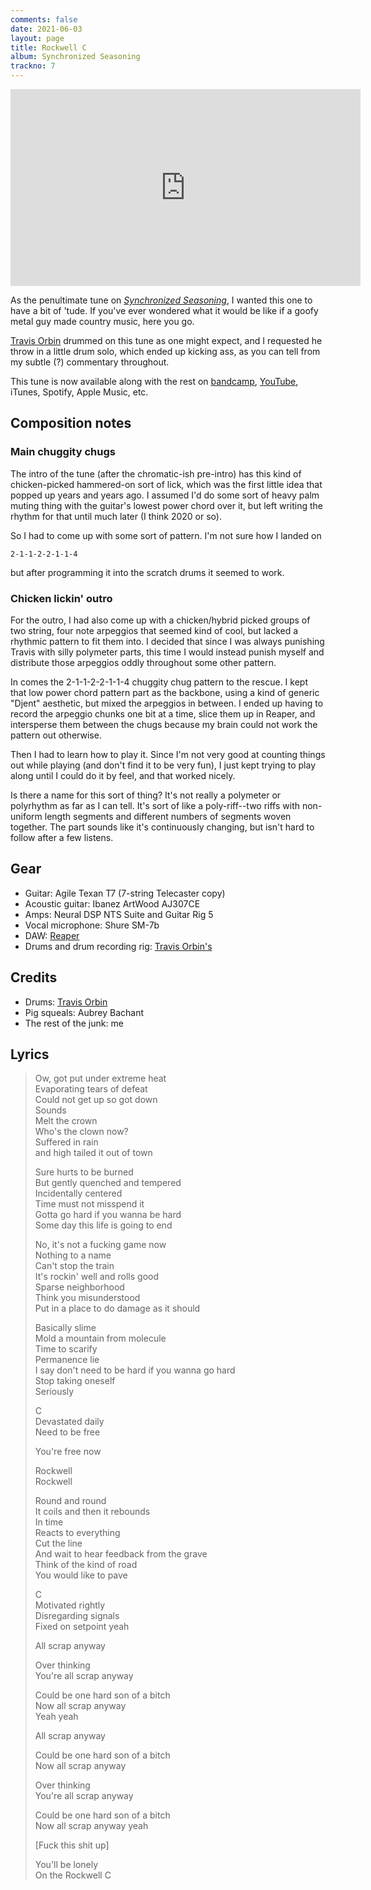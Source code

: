 ```yaml
---
comments: false
date: 2021-06-03
layout: page
title: Rockwell C
album: Synchronized Seasoning
trackno: 7
---
```


<iframe width="560" height="315" src="https://www.youtube.com/embed/Vkfu7wOBWTM"
frameborder="0" allow="accelerometer; autoplay; encrypted-media; gyroscope;
picture-in-picture" allowfullscreen></iframe>

As the penultimate tune on [_Synchronized Seasoning_](/music/synchronized-seasoning),
I wanted this one to have a bit of 'tude.
If you've ever wondered what it would be like if a goofy metal guy made
country music, here you go.

[Travis Orbin](http://travisorbin.com) drummed on this tune as one might expect,
and I requested he throw in a little drum solo, which ended up kicking ass,
as you can tell from my subtle (?) commentary throughout.

This tune is now available along with the rest on
[bandcamp](https://petepeterson.bandcamp.com/album/synchronized-seasoning),
[YouTube](https://youtu.be/2eewWORVBHs), iTunes, Spotify, Apple Music, etc.


## Composition notes

### Main chuggity chugs

The intro of the tune (after the chromatic-ish pre-intro)
has this kind of chicken-picked hammered-on sort of lick,
which was the first little idea that popped up years and years ago.
I assumed I'd do some sort of heavy palm muting thing with the guitar's
lowest power chord over it,
but left writing the rhythm for that until much later (I think 2020 or so).

So I had to come up with some sort of pattern. I'm not sure how I landed on

    2-1-1-2-2-1-1-4

but after programming it into the scratch drums it seemed to work.


### Chicken lickin' outro

For the outro, I had also come up with a chicken/hybrid picked groups of
two string, four note arpeggios that seemed kind of cool, but lacked a rhythmic
pattern to fit them into. I decided that since I was always punishing Travis with
silly polymeter parts, this time I would instead punish myself and distribute
those arpeggios oddly throughout some other pattern.

In comes the 2-1-1-2-2-1-1-4 chuggity chug pattern to the rescue.
I kept that low power chord pattern part as the backbone,
using a kind of generic "Djent" aesthetic,
but mixed the arpeggios in between.
I ended up having to record the arpeggio chunks one bit at a time, slice them up
in Reaper, and intersperse them between the chugs because my brain could not
work the pattern out otherwise.

Then I had to learn how to play it.
Since I'm not very good at counting things out while playing
(and don't find it to be very fun),
I just kept trying to play along until I could do it by feel, and that worked
nicely.

Is there a name for this sort of thing?
It's not really a polymeter or polyrhythm as far as I can tell.
It's sort of like a poly-riff--two riffs with non-uniform length segments
and different numbers of segments woven together.
The part sounds like it's continuously changing, but isn't hard to follow
after a few listens.


## Gear

* Guitar: Agile Texan T7 (7-string Telecaster copy)
* Acoustic guitar: Ibanez ArtWood AJ307CE
* Amps: Neural DSP NTS Suite and Guitar Rig 5
* Vocal microphone: Shure SM-7b
* DAW: [Reaper](https://www.reaper.fm/)
* Drums and drum recording rig: [Travis Orbin's](http://travisorbin.com/equipment.htm)


## Credits

* Drums: [Travis Orbin](http://travisorbin.com/equipment.htm)
* Pig squeals: Aubrey Bachant
* The rest of the junk: me


## Lyrics

>Ow, got put under extreme heat<br>
>Evaporating tears of defeat<br>
>Could not get up so got down<br>
>Sounds<br>
>Melt the crown<br>
>Who's the clown now?<br>
>Suffered in rain<br>
>and high tailed it out of town<br>
>
>Sure hurts to be burned<br>
>But gently quenched and tempered<br>
>Incidentally centered<br>
>Time must not misspend it<br>
>Gotta go hard if you wanna be hard<br>
>Some day this life is going to end<br>
>
>No, it's not a fucking game now<br>
>Nothing to a name<br>
>Can't stop the train<br>
>It's rockin' well and rolls good<br>
>Sparse neighborhood<br>
>Think you misunderstood<br>
>Put in a place to do damage as it should<br>
>
>Basically slime<br>
>Mold a mountain from molecule<br>
>Time to scarify<br>
>Permanence lie<br>
>I say don't need to be hard if you wanna go hard<br>
>Stop taking oneself<br>
>Seriously<br>
>
>C<br>
>Devastated daily<br>
>Need to be free<br>
>
>You're free now<br>
>
>Rockwell<br>
>Rockwell<br>
>
>Round and round<br>
>It coils and then it rebounds<br>
>In time<br>
>Reacts to everything<br>
>Cut the line<br>
>And wait to hear feedback from the grave<br>
>Think of the kind of road<br>
>You would like to pave<br>
>
>C<br>
>Motivated rightly<br>
>Disregarding signals<br>
>Fixed on setpoint yeah<br>
>
>All scrap anyway<br>
>
>Over thinking<br>
>You're all scrap anyway<br>
>
>Could be one hard son of a bitch<br>
>Now all scrap anyway<br>
>Yeah yeah<br>
>
>All scrap anyway<br>
>
>Could be one hard son of a bitch<br>
>Now all scrap anyway<br>
>
>Over thinking<br>
>You're all scrap anyway<br>
>
>Could be one hard son of a bitch<br>
>Now all scrap anyway yeah<br>
>
>[Fuck this shit up]<br>
>
>You'll be lonely<br>
>On the Rockwell C<br>
